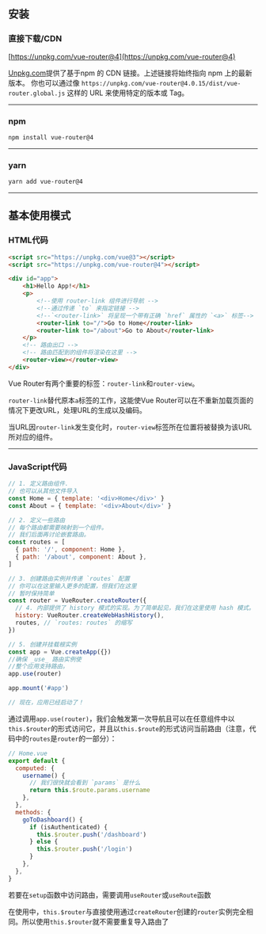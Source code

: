 ## 安装

### 直接下载/CDN
[https://unpkg.com/vue-router@4](https://unpkg.com/vue-router@4)

[Unpkg.com](Unpkg.com)提供了基于npm 的 CDN 链接。上述链接将始终指向 npm 上的最新版本。 你也可以通过像 `https://unpkg.com/vue-router@4.0.15/dist/vue-router.global.js` 这样的 URL 来使用特定的版本或 Tag。

-----------------------------------

### npm
```bash
npm install vue-router@4
```

-----------------------------------

### yarn
```bash
yarn add vue-router@4
```

-------------------------------------
## 基本使用模式

### HTML代码
```html
<script src="https://unpkg.com/vue@3"></script>
<script src="https://unpkg.com/vue-router@4"></script>

<div id="app">
    <h1>Hello App!</h1>
    <p>
        <!--使用 router-link 组件进行导航 -->
        <!--通过传递 `to` 来指定链接 -->
        <!--`<router-link>` 将呈现一个带有正确 `href` 属性的 `<a>` 标签-->
        <router-link to="/">Go to Home</router-link>
        <router-link to="/about">Go to About</router-link>
    </p>
    <!-- 路由出口 -->
    <!-- 路由匹配到的组件将渲染在这里 -->
    <router-view></router-view>
</div>
```
Vue Router有两个重要的标签：`router-link`和`router-view`。

`router-link`替代原本`a`标签的工作，这能使Vue Router可以在不重新加载页面的情况下更改URL，处理URL的生成以及编码。

当URL因`router-link`发生变化时，`router-view`标签所在位置将被替换为该URL所对应的组件。


------------------------------
### JavaScript代码
```js
// 1. 定义路由组件.
// 也可以从其他文件导入
const Home = { template: '<div>Home</div>' }
const About = { template: '<div>About</div>' }

// 2. 定义一些路由
// 每个路由都需要映射到一个组件。
// 我们后面再讨论嵌套路由。
const routes = [
  { path: '/', component: Home },
  { path: '/about', component: About },
]

// 3. 创建路由实例并传递 `routes` 配置
// 你可以在这里输入更多的配置，但我们在这里
// 暂时保持简单
const router = VueRouter.createRouter({
  // 4. 内部提供了 history 模式的实现。为了简单起见，我们在这里使用 hash 模式。
  history: VueRouter.createWebHashHistory(),
  routes, // `routes: routes` 的缩写
})

// 5. 创建并挂载根实例
const app = Vue.createApp({})
//确保 _use_ 路由实例使
//整个应用支持路由。
app.use(router)

app.mount('#app')

// 现在，应用已经启动了！
```
通过调用`app.use(router)`，我们会触发第一次导航且可以在任意组件中以`this.$router`的形式访问它，并且以`this.$route`的形式访问当前路由（注意，代码中的`routes`是`router`的一部分）：
```js
// Home.vue
export default {
  computed: {
    username() {
      // 我们很快就会看到 `params` 是什么
      return this.$route.params.username
    },
  },
  methods: {
    goToDashboard() {
      if (isAuthenticated) {
        this.$router.push('/dashboard')
      } else {
        this.$router.push('/login')
      }
    },
  },
}
```
若要在`setup`函数中访问路由，需要调用`useRouter`或`useRoute`函数

在使用中，`this.$router`与直接使用通过`createRouter`创建的`router`实例完全相同。所以使用`this.$router`就不需要重复导入路由了


